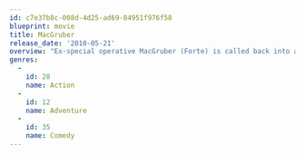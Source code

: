```yaml
---
id: c7e37b8c-008d-4d25-ad69-84951f976f58
blueprint: movie
title: MacGruber
release_date: '2010-05-21'
overview: "Ex-special operative MacGruber (Forte) is called back into action to take down his archenemy, Dieter Von Cunth (Kilmer), who's in possession of a nuclear warhead and bent on destroying Washington, DC."
genres:
  -
    id: 28
    name: Action
  -
    id: 12
    name: Adventure
  -
    id: 35
    name: Comedy
---
```

